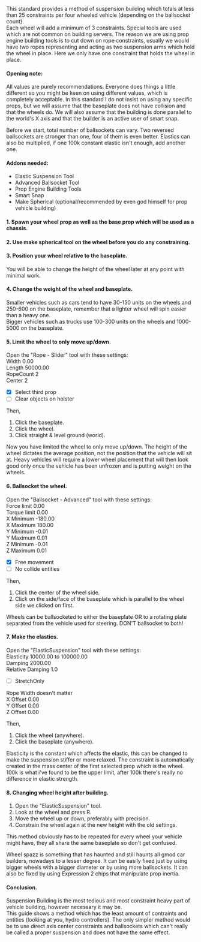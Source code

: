 This standard provides a method of suspension building which totals at less than 25 constraints per four wheeled vehicle (depending on the ballsocket count).<br>
Each wheel will add a minimum of 3 constraints.
Special tools are used which are not common on building servers.
The reason we are using prop engine building tools is to cut down on rope constraints,
usually we would have two ropes representing and acting as two suspension arms which hold the wheel in place.
Here we only have one constraint that holds the wheel in place.
#### Opening note:
All values are purely recommendations.
Everyone does things a little different so you might be keen on using different values, which is completely acceptable.
In this standard I do not insist on using any specific props,
but we will assume that the baseplate does not have collision and that the wheels do.
We will also assume that the building is done parallel to the world's X axis and that the builder is an active user of smart snap.

Before we start, total number of ballsockets can vary. Two reversed ballsockets are stronger than one, four of them is even better.
Elastics can also be multiplied, if one 100k constant elastic isn't enough, add another one.

#### Addons needed:
- Elastic Suspension Tool
- Advanced Ballsocket Tool
- Prop Engine Building Tools
- Smart Snap
- Make Spherical (optional/recommended by even god himself for prop vehicle building)

#### 1. Spawn your wheel prop as well as the base prop which will be used as a chassis.

#### 2. Use make spherical tool on the wheel before you do any constraining.

#### 3. Position your wheel relative to the baseplate.
You will be able to change the height of the wheel later at any point with minimal work.

#### 4. Change the weight of the wheel and baseplate.
Smaller vehicles such as cars tend to have 30-150 units on the wheels and 250-600 on the baseplate, 
remember that a lighter wheel will spin easier than a heavy one.<br>
Bigger vehicles such as trucks use 100-300 units on the wheels and 1000-5000 on the baseplate.

#### 5. Limit the wheel to only move up/down.
Open the "Rope - Slider" tool with these settings:<br>
Width 0.00<br>
Length 50000.00<br>
RopeCount 2<br>
Center 2<br>
- [X] Select third prop
- [ ] Clear objects on holster

Then,<br>
1. Click the baseplate.<br>
2. Click the wheel.<br>
3. Click straight & level ground (world).<br>

Now you have limited the wheel to only move up/down. The height of the wheel dictates the average position, not the position that the vehicle will sit at.
Heavy vehicles will require a lower wheel placement that will then look good only once the vehicle has been unfrozen and is putting weight on the wheels.

#### 6. Ballsocket the wheel.
Open the "Ballsocket - Advanced" tool with these settings:<br>
Force limit	0.00<br>
Torque limit 0.00<br>
X Minimum	-180.00<br>
X Maximum	180.00<br>
Y Minimum	-0.01<br>
Y Maximum	0.01<br>
Z Minimum	-0.01<br>
Z Maximum	0.01<br>
- [X] Free movement
- [ ] No collide entities

Then,<br>
1. Click the center of the wheel side.<br>
2. Click on the side/face of the baseplate which is parallel to the wheel side we clicked on first.<br>

Wheels can be ballsocketed to either the baseplate OR to a rotating plate separated from the vehicle used for steering. DON'T ballsocket to both!

#### 7. Make the elastics.
Open the "ElasticSuspension" tool with these settings:<br>
Elasticity 10000.00 to 100000.00<br>
Damping 2000.00<br>
Relative Damping 1.0
- [ ] StretchOnly

Rope Width doesn't matter<br>
X Offset 0.00<br>
Y Offset 0.00<br>
Z Offset 0.00<br>

Then,<br>
1. Click the wheel (anywhere).<br>
2. Click the baseplate (anywhere).<br>

Elasticity is the constant which affects the elastic, this can be changed to make the suspension stiffer or more relaxed.
The constraint is automatically created in the mass center of the first selected prop which is the wheel.
100k is what i've found to be the upper limit, after 100k there's really no difference in elastic strength.

#### 8. Changing wheel height after building.
1. Open the "ElasticSuspension" tool.<br>
2. Look at the wheel and press R.<br>
3. Move the wheel up or down, preferably with precision.<br>
4. Constrain the wheel again at the new height with the old settings.<br>

This method obviously has to be repeated for every wheel your vehicle might have, they all share the same baseplate so don't get confused.

Wheel spazz is something that has haunted and still haunts all gmod car builders, nowadays to a lesser degree.
It can be easily fixed just by using bigger wheels with a bigger diameter or by using more ballsockets.
It can also be fixed by using Expression 2 chips that manipulate prop inertia.


#### Conclusion.
Suspension Building is the most tedious and most constraint heavy part of vehicle building, however necessary it may be.<br>
This guide shows a method which has the least amount of contraints and entities (looking at you, hydro controllers).
The only simpler method would be to use direct axis center constraints and ballsockets which can't really be called a proper suspension
and does not have the same effect.

